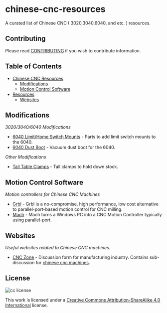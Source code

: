 # chinese-cnc-resources
A curated list of Chinese CNC ( 3020,3040,6040, and etc. ) resources.

## Contributing
Please read [CONTRIBUTING](./CONTRIBUTING.md) if you wish to contribute information.

## Table of Contents
* [Chinese CNC Resources](#chinese-cnc-resources)
  * [Modifications](#modifications)
  * [Motion Control Software](#motion-control-software)
* [Resources](#resources)
  * [Websites](#websites)

## Modifications
*3020/3040/6040 Modifications*

 * [6040 Limit/Home Switch Mounts](http://www.thingiverse.com/thing:30253) - Parts to add limit switch mounts to the 6040.
 * [6040 Dust Boot](http://www.thingiverse.com/thing:327156) - Vacuum dust boot for the 6040.

*Other Modifications*

 * [Tall Table Clamps](http://www.thingiverse.com/thing:60630) - Tall clamps to hold down stock.

## Motion Control Software
*Motion controllers for Chinese CNC Machines*

 * [Grbl](https://github.com/grbl/grbl) - Grbl is a no-compromise, high performance, low cost alternative to parallel-port-based motion control for CNC milling.
 * [Mach](http://www.machsupport.com) - Mach turns a Windows PC into a CNC Motion Controller typically using parallel-port.

## Websites
*Useful websites related to Chinese CNC machines.*

 * [CNC Zone](http://www.cnczone.com) - Discussion form for manufacturing industry. Contains sub-discussion for [chinese cnc machines](http://www.cnczone.com/forums/chinese-machines/).

## License
![cc license](http://i.creative.commons.org/l/by-sa/4.0/88x31.png)

This work is licensed under a [Creative Commons Attribution-ShareAlike 4.0 International](http://creativecommons.org/licenses/by-sa/4.0/) license.
